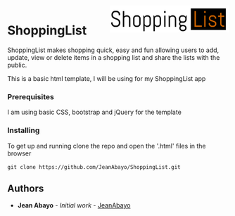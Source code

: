 <a href="https://happyshoppinglist.herokuapp.com/">
    <img src="static/images/sl_logo.png" alt="ShoppingList logo" title="ShoppingList" align="right" height="60" />
</a>

ShoppingList
======================

ShoppingList makes shopping quick, easy and fun allowing users to add, update, view or delete items in a shopping list and share the lists with the public.

This is a basic html template, I will be using for my ShoppingList app

### Prerequisites

I am using basic CSS, bootstrap and jQuery for the template
### Installing

To get up and running clone the repo and open the '.html' files in the browser

```
git clone https://github.com/JeanAbayo/ShoppingList.git

```

## Authors

* **Jean Abayo** - *Initial work* - [JeanAbayo](https://github.com/JeanAbayo)
